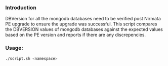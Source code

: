 ### Introduction

DBVersion for all the mongodb databases need to be verified post Nirmata PE upgrade to ensure the upgrade was successful. This script compares the DBVERSION values of mongodb databases against the expected values based on the PE version and reports if there are any discrepencies. 


### Usage: 

```sh
./script.sh <namespace>

```
